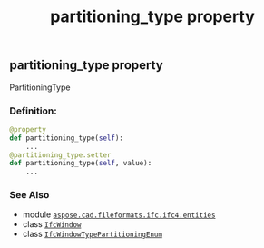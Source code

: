 ﻿---
title: partitioning_type property
second_title: Aspose.CAD for Python via .NET API References
description: 
type: docs
weight: 120
url: /aspose.cad.fileformats.ifc.ifc4.entities/ifcwindow/partitioning_type/
is_root: false
---

## partitioning_type property


PartitioningType
### Definition:
```python
@property
def partitioning_type(self):
    ...
@partitioning_type.setter
def partitioning_type(self, value):
    ...
```

### See Also
* module [`aspose.cad.fileformats.ifc.ifc4.entities`](../../)
* class [`IfcWindow`](/cad/python-net/aspose.cad.fileformats.ifc.ifc4.entities/ifcwindow)
* class [`IfcWindowTypePartitioningEnum`](/cad/python-net/aspose.cad.fileformats.ifc.ifc4.types/ifcwindowtypepartitioningenum)
